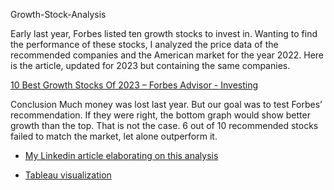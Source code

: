Growth-Stock-Analysis

Early last year, Forbes listed ten growth stocks to invest in. Wanting to find the performance of these stocks, I analyzed the price data of the recommended companies and the American market for the year 2022.
Here is the article, updated for 2023 but containing the same companies.

[10 Best Growth Stocks Of 2023 – Forbes Advisor - Investing](https://www.forbes.com/advisor/investing/best-growth-stocks/)

Conclusion
Much money was lost last year. 
But our goal was to test Forbes’ recommendation. If they were right, the bottom graph would show better growth than the top. That is not the case. 6 out of 10 recommended stocks failed to match the market, let alone outperform it.

- [My Linkedin article elaborating on this analysis](https://www.linkedin.com/pulse/forbes-vs-market-puvanan-selvam)

- [Tableau visualization](https://public.tableau.com/views/MarketVSGrowthStocksUpdated/MarketVSGrowthStocks?:language=en-US&:display_count=n&:origin=viz_share_link)
